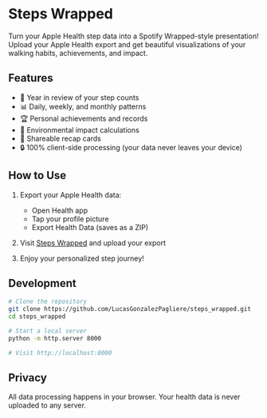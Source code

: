 # Steps Wrapped

Turn your Apple Health step data into a Spotify Wrapped-style presentation! Upload your Apple Health export and get beautiful visualizations of your walking habits, achievements, and impact.

## Features

- 🎯 Year in review of your step counts
- 📊 Daily, weekly, and monthly patterns
- 🏆 Personal achievements and records
- 🌱 Environmental impact calculations
- 📱 Shareable recap cards
- 🔒 100% client-side processing (your data never leaves your device)

## How to Use

1. Export your Apple Health data:
   - Open Health app
   - Tap your profile picture
   - Export Health Data (saves as a ZIP)

2. Visit [Steps Wrapped](https://lucasgonzalezpagliere.github.io/steps_wrapped/) and upload your export
3. Enjoy your personalized step journey!

## Development

```bash
# Clone the repository
git clone https://github.com/LucasGonzalezPagliere/steps_wrapped.git
cd steps_wrapped

# Start a local server
python -m http.server 8000

# Visit http://localhost:8000
```

## Privacy

All data processing happens in your browser. Your health data is never uploaded to any server. 